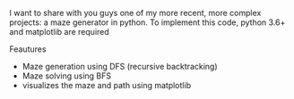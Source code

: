 I want to share with you guys one of my more recent, more complex projects: a maze generator in python. To implement this code, python 3.6+ and matplotlib are required 

Feautures
- Maze generation using DFS (recursive backtracking)
- Maze solving using BFS
- visualizes the maze and path using matplotlib
